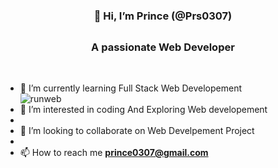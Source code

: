   #            <h3 align="center">                     👋 Hi, I’m Prince (@Prs0307)</h3>
  ## <h3 align="center">A passionate Web Developer</h3></br>
- 🌱 I’m currently learning Full Stack Web Developement</br>
![runweb](https://user-images.githubusercontent.com/91106662/208359468-5733c999-6347-4a52-885a-114cc6603c72.gif)
- 👀 I’m interested in coding And Exploring Web developement
- </br>
- 💞️ I’m looking to collaborate on Web Develpement Project
- </br>
- 📫 How to reach me **prince0307@gmail.com**
</br>

<!---
Prs0307/Prs0307 is a ✨ special ✨ repository because its `README.md` (this file) appears on your GitHub profile.
You can click the Preview link to take a look at your changes.
--->
